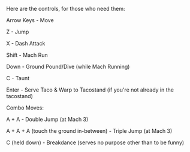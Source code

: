  Here are the controls, for those who need them:

 
 Arrow Keys - Move
 
 Z - Jump
 
 X - Dash Attack
 
 Shift - Mach Run
 
 Down - Ground Pound/Dive (while Mach Running) 
 
 C - Taunt
 
 Enter - Serve Taco & Warp to Tacostand (if you're not already in the tacostand)


 Combo Moves:


 A + A - Double Jump (at Mach 3)
 
 A + A + A (touch the ground in-between) - Triple Jump (at Mach 3)
 
 C (held down) - Breakdance (serves no purpose other than to be funny)
